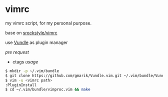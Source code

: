 vimrc
=====

my vimrc script, for my personal purpose.

base on [srockstyle/vimrc](https://github.com/srockstyle/vimrc)

use [Vundle](https://github.com/gmarik/Vundle.vim) as plugin manager

*pre request*
- ctags
*usage*
```bash
$ mkdir -p ~/.vim/bundle
$ git clone https://github.com/gmarik/Vundle.vim.git ~/.vim/bundle/Vundle.vim
$ vim -u <vimrc path>
:PluginInstall
$ cd ~/.vim/bundle/vimproc.vim && make
```
